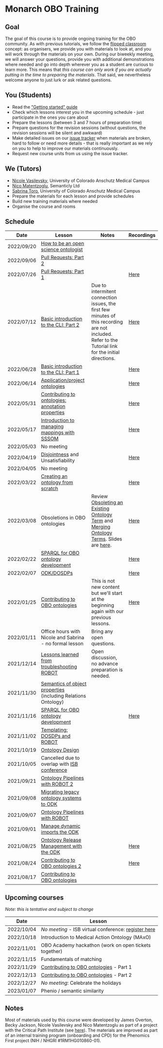 # Monarch OBO Training

## Goal
The goal of this course is to provide ongoing training for the OBO community. As with previous tutorials, we follow the [flipped classroom](https://en.wikipedia.org/wiki/Flipped_classroom) concept: as organisers, we provide you with materials to look at, and you will work through the materials on your own. During our biweekly meeting, we will answer your questions, provide you with additional demonstrations where needed and go into depth wherever you as a student are curious to learn more. This means that *this course can only work if you are actually putting in the time to preparing the materials*. That said, we nevertheless welcome anyone to just lurk or ask related questions.

## You (Students)
- Read the ["Getting started" guide](../getting-started.md)
- Check which lessons interest you in the upcoming schedule - just participate in the ones you care about
- Prepare the lessons (between 3 and 7 hours of preparation time)
- Prepare questions for the revision sessions (without questions, the revision sessions will be silent and awkward)
- Make detailed issues on our [issue tracker](https://github.com/jamesaoverton/obook/issues) when materials are broken, hard to follow or need more details - that is really important as we rely on you to help to improve our materials continuously.
- Request new course units from us using the issue tracker.

## We (Tutors)
- [Nicole Vasilevsky](https://orcid.org/0000-0001-5208-3432), University of Colorado Anschutz Medical Campus
- [Nico Matentzoglu](https://orcid.org/0000-0002-7356-1779), Semanticly Ltd
- [Sabrina Toro](https://tislab.org/members/sabrina-toro.html), University of Colorado Anschutz Medical Campus
- Prepare the materials for each lesson and provide schedules
- Build new training materials where needed
- Organise the course and rooms

## Schedule

| Date | Lesson | Notes | Recordings |
| --- | --- | --- | --- |
| 2022/09/20 | [How to be an open science ontologist](../howto/team-open-science-mindset.md) | | |
| 2022/09/06 | [Pull Requests: Part 2](../tutorial/pull-requests.md) | | |
| 2022/07/26 | [Pull Requests: Part 1](../tutorial/pull-requests.md) | | [Here](https://www.youtube.com/watch?v=zg6B9KFfnac) |
| 2022/07/12 | [Basic introduction to the CLI: Part 2](../tutorial/intro-cli-2.md) | Due to intermitent connection issues, the first few minutes of this recording are not included. Refer to the Tutorial link for the initial directions. | [Here](https://www.youtube.com/watch?v=OCoN4TE8Vqc)
| 2022/06/28 | [Basic introduction to the CLI: Part 1](../tutorial/intro-cli-1.md) | | [Here](https://www.youtube.com/watch?v=22VAjt7JG3o)
| 2022/06/14 | [Application/project ontologies](../tutorial/project-ontology-development.md) | |  [Here](https://www.youtube.com/watch?v=zO_ia2SHsLk)
| 2022/05/31 | [Contributing to ontologies: annotation properties](../explanation/annotation-properties.md) | | [Here](https://www.youtube.com/watch?v=8csb0aE47sA) |
| 2022/05/17 | [Introduction to managing mappings with SSSOM](https://mapping-commons.github.io/sssom/tutorial/) | | [Here](https://www.youtube.com/watch?v=ZZeZcg-Vwjw&feature=youtu.be) | 
| 2022/05/03 | No meeting | |
| 2022/04/19 | [Disjointness](https://oboacademy.github.io/obook/tutorial/disjointness/) and Unsatisfiability | | [Here](https://www.youtube.com/watch?v=M41Z-dj8VEM) | 
| 2022/04/05 | No meeting | |
| 2022/03/22 | [Creating an ontology from scratch](../howto/create-ontology-from-scratch.md) | |[Here](https://www.youtube.com/watch?v=5jGHvKl6ycs&feature=youtu.be) |
| 2022/03/08 | Obsoletions in OBO ontologies | Review [Obsoleting an Existing Ontology Term](https://oboacademy.github.io/obook/howto/obsolete-term/) and [Merging Ontology Terms](https://oboacademy.github.io/obook/howto/merge-terms/). Slides are [here](https://docs.google.com/presentation/d/1LrP4EJp_kXaloUl3BKWpf68KxsTURayrOn8fBuCjhgY/edit#slide=id.p1). | [Here](https://www.youtube.com/watch?v=VP3ihK1SWH0&feature=youtu.be) |
| 2022/02/22 | [SPARQL for OBO ontology development](../tutorial/sparql.md) | | [Here](https://www.youtube.com/watch?v=Lo-1ktQzQf0&feature=youtu.be) |
| 2022/02/07 | [ODK/DOSDPs](https://oboacademy.github.io/obook/tutorial/dosdp-template/) | | [Here](https://www.youtube.com/watch?v=y5H-QUE6_-g&feature=youtu.be) |
| 2022/01/25 | [Contributing to OBO ontologies](../lesson/contributing-to-obo-ontologies.md) | This is not new content but we'll start at the beginning again with our previous lessons. | [Here](https://www.youtube.com/watch?v=rJrOjQbFLIY) |
| 2022/01/11 | Office hours with Nicole and Sabrina - no formal lesson | Bring any open questions. |
| 2021/12/14 | [Lessons learned from troubleshooting ROBOT](../reference/troublehooting-robot.md) | Open discussion, no advance preparation is needed. |
| 2021/11/30 | [Semantics of object properties](../lesson/modelling-with-object-properties.md) (including Relations Ontology) | |
| 2021/11/16 | [SPARQL for OBO ontology development](../tutorial/sparql.md) | | [Here](https://studio.youtube.com/video/8afSbakYeAw/edit)|
| 2021/11/02 | [Templating: DOSDPs and ROBOT](../lesson/templates-for-obo.md) | |
| 2021/10/19 | [Ontology Design](../lesson/ontology-design.md) | |
| 2021/10/05 | Cancelled due to overlap with [ISB conference](https://www.biocuration.org/14th-annual-biocuration-conference-virtual/) | |
| 2021/09/21 | [Ontology Pipelines with ROBOT 2](../lesson/ontology-pipelines.md) | |
| 2021/09/08 | [Migrating legacy ontology systems to ODK](../tutorial/migrating-ontology-to-odk.md) | |
| 2021/09/07 | [Ontology Pipelines with ROBOT](../lesson/ontology-pipelines.md) | |
| 2021/09/01 | [Manage dynamic imports the ODK](../tutorial/managing-dynamic-imports-odk.md) | |
| 2021/08/25 | [Ontology Release Management with the ODK](../tutorial/managing-ontology-releases-odk.md) | | [Here](https://www.youtube.com/watch?v=KO61I4apFcU) |
| 2021/08/24 | [Contributing to OBO ontologies 2](../lesson/contributing-to-obo-ontologies.md) | | [Here](https://www.youtube.com/watch?v=kAw4N2tYyco) |
| 2021/08/17 | [Contributing to OBO ontologies](../lesson/contributing-to-obo-ontologies.md) | |

## Upcoming courses

_Note: this is tentative and subject to change_

| Date | Lesson  
| --- | --- 
| 2022/10/04 | _No meeting_ - ISB virtual conference: [register here](https://docs.google.com/forms/d/e/1FAIpQLSeDhec3KJ2JaJyh-OYcEpBMrSEFYIBzL4N8k57RPv09HqnnQg/viewform)
| 2022/10/18 | Introduction to Medical Action Ontology (MAxO) 
| 2022/11/01 | OBO Academy hackathon (work on open tickets together)
| 2022/11/15 | Fundamentals of matching 
| 2022/11/29 | [Contributing to OBO ontologies](../lesson/contributing-to-obo-ontologies.md) - Part 1 
| 2022/12/13 | [Contributing to OBO ontologies](../lesson/contributing-to-obo-ontologies.md) - Part 2 
| 2022/12/27 | _No meeting_: Celebrate the holidays
| 2023/01/07 | Phenio / semantic similarity

## Notes
Most of materials used by this course were developed by James Overton, Becky Jackson, Nicole Vasilevsky and Nico Matentzoglu as part of a project with the Critical Path Institute (see [here](../index.md)). The materials are improved as part of an internal training program (onboarding and CPD) for the Phenomics First project (NIH / NHGRI #1RM1HG010860-01).
